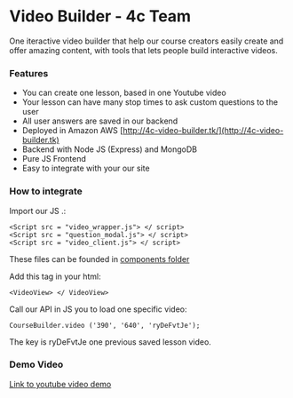 # Video Builder - 4c Team

One iteractive video builder that help our course creators easily create and offer amazing content, with tools that lets people build interactive videos.

### Features

- You can create one lesson, based in one Youtube video
- Your lesson can have many stop times to ask custom questions to the user
- All user answers are saved in our backend
- Deployed in Amazon AWS [http://4c-video-builder.tk/](http://4c-video-builder.tk)   
- Backend with Node JS (Express) and MongoDB
- Pure JS Frontend
- Easy to integrate with your our site 


### How to integrate 

Import our JS .:
```
<Script src = "video_wrapper.js"> </ script>
<Script src = "question_modal.js"> </ script>
<Script src = "video_client.js"> </ script>
```

These files can be founded in
[components folder](https://github.com/4C-Team/video_builder/tree/master/components)

Add this tag in your html:
```
<VideoView> </ VideoView>
```

Call our API in JS you to load one specific video:
```
CourseBuilder.video ('390', '640', 'ryDeFvtJe');
```

The key is ryDeFvtJe one previous saved lesson video.

### Demo Video
[Link to youtube video demo](https://github.com/4C-Team/)
